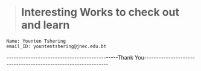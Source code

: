 ># **Interesting Works to check out and learn**

```
Name: Younten Tshering
email_ID: yountentshering@jnec.edu.bt
```

----------------------------------------------Thank You---------------------------------------------------------------